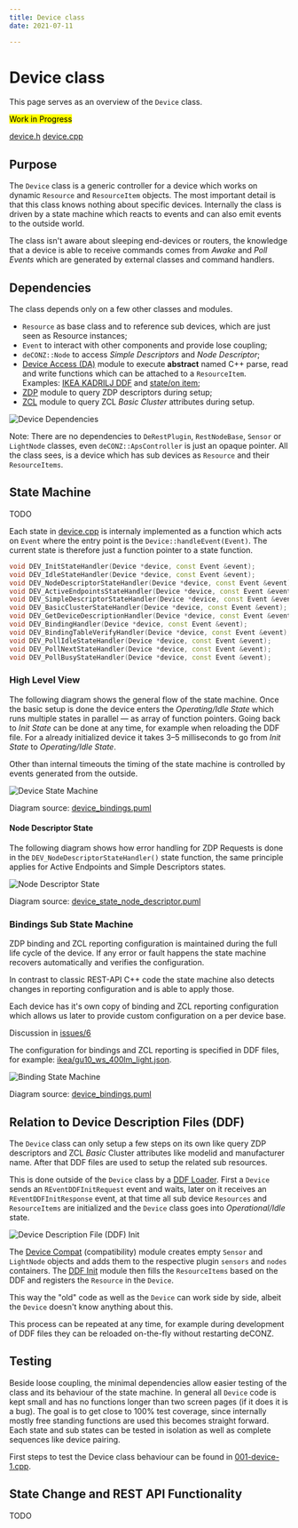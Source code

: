 ```yaml
---
title: Device class
date: 2021-07-11

---
```


# Device class

This page serves as an overview of the `Device` class.

<mark>Work in Progress</mark>

[device.h](https://github.com/manup/deconz-rest-plugin/blob/device_descriptions/device.h) [device.cpp](https://github.com/manup/deconz-rest-plugin/blob/device_descriptions/device.cpp)

## Purpose

The `Device` class is a generic controller for a device which works on dynamic `Resource` and `ResourceItem` objects. The most important detail is that this class knows nothing about specific devices. Internally the class is driven by a state machine which reacts to events and can also emit events to the outside world.

The class isn't aware about sleeping end-devices or routers, the knowledge that a device is able to receive commands comes from *Awake* and *Poll Events* which are generated by external classes and command handlers.

## Dependencies

The class depends only on a few other classes and modules. 

- `Resource` as base class and to reference sub devices, which are just seen as Resource instances;
- `Event` to interact with other components and provide lose coupling;
- `deCONZ::Node` to access *Simple Descriptors* and *Node Descriptor*;
- [Device Access (DA)](https://github.com/manup/deconz-rest-plugin/blob/device_descriptions/device_access_fn.h) module to execute **abstract** named C++ parse, read and write functions which can be attached to a `ResourceItem`.  
  Examples: [IKEA KADRILJ DDF](https://github.com/manup/deconz-rest-plugin/blob/device_descriptions/devices/ikea/kadrilj_blind.json) and [state/on item](https://github.com/manup/deconz-rest-plugin/blob/device_descriptions/devices/generic/items/state_on_item.json);
- [ZDP](https://github.com/manup/deconz-rest-plugin/blob/device_descriptions/zdp/zdp.h) module to query ZDP descriptors during setup;
- [ZCL](https://github.com/manup/deconz-rest-plugin/blob/device_descriptions/zcl/zcl.h) module to query ZCL *Basic Cluster* attributes during setup.

![Device Dependencies](https://github.com/dresden-elektronik/deconz-rest-plugin-v2/raw/master/arch/diagrams/device_dependencies.png)

Note: There are no dependencies to `DeRestPlugin`, `RestNodeBase`, `Sensor` or `LightNode` classes, even `deCONZ::ApsController` is just an opaque pointer.
All the class sees, is a device which has sub devices as `Resource` and their `ResourceItems`.

## State Machine

TODO

Each state in [device.cpp](https://github.com/manup/deconz-rest-plugin/blob/device_descriptions/device.cpp) is internaly implemented as a function which acts on `Event` where the entry point is the `Device::handleEvent(Event)`. The current state is therefore just a function pointer to a state function.

```cpp
void DEV_InitStateHandler(Device *device, const Event &event);
void DEV_IdleStateHandler(Device *device, const Event &event);
void DEV_NodeDescriptorStateHandler(Device *device, const Event &event);
void DEV_ActiveEndpointsStateHandler(Device *device, const Event &event);
void DEV_SimpleDescriptorStateHandler(Device *device, const Event &event);
void DEV_BasicClusterStateHandler(Device *device, const Event &event);
void DEV_GetDeviceDescriptionHandler(Device *device, const Event &event);
void DEV_BindingHandler(Device *device, const Event &event);
void DEV_BindingTableVerifyHandler(Device *device, const Event &event);
void DEV_PollIdleStateHandler(Device *device, const Event &event);
void DEV_PollNextStateHandler(Device *device, const Event &event);
void DEV_PollBusyStateHandler(Device *device, const Event &event);
```

### High Level View

The following diagram shows the general flow of the state machine. Once the basic setup is done the device enters the *Operating/Idle State* which runs multiple states in parallel — as array of function pointers. Going back to *Init State* can be done at any time, for example when reloading the DDF file. For a already initialized device it takes 3–5&nbsp;milliseconds to go from *Init State* to *Operating/Idle State*.

Other than internal timeouts the timing of the state machine is controlled by events generated from the outside.

![Device State Machine](https://github.com/dresden-elektronik/deconz-rest-plugin-v2/raw/master/arch/diagrams/device_state_machine.png)

Diagram source: [device_bindings.puml](https://github.com/dresden-elektronik/deconz-rest-plugin-v2/blob/master/arch/diagrams/device_state_machine.puml)

#### Node Descriptor State

The following diagram shows how error handling for ZDP Requests is done in the `DEV_NodeDescriptorStateHandler()` state function, the same principle applies for Active Endpoints and Simple Descriptors states.

![Node Descriptor State](https://github.com/dresden-elektronik/deconz-rest-plugin-v2/raw/master/arch/diagrams/device_state_node_descriptor.png)

Diagram source: [device_state_node_descriptor.puml](https://github.com/dresden-elektronik/deconz-rest-plugin-v2/blob/master/arch/diagrams/device_state_node_descriptor.puml)

### Bindings Sub State Machine

ZDP binding and ZCL reporting configuration is maintained during the full life cycle of the device. If any error or fault happens the state machine recovers automatically and verifies the configuration.

In contrast to classic REST-API C++ code the state machine also detects changes in reporting configuration and is able to apply those.

Each device has it's own copy of binding and ZCL reporting configuration which allows us later to provide custom configuration on a per device base.

Discussion in [issues/6](https://github.com/dresden-elektronik/deconz-rest-plugin-v2/issues/6)

The configuration for bindings and ZCL reporting is specified in DDF files, for example: [ikea/gu10_ws_400lm_light.json](https://github.com/manup/deconz-rest-plugin/blob/device_descriptions/devices/ikea/gu10_ws_400lm_light.json).

![Binding State Machine](https://github.com/dresden-elektronik/deconz-rest-plugin-v2/raw/master/arch/diagrams/device_bindings.png)

Diagram source: [device_bindings.puml](https://github.com/dresden-elektronik/deconz-rest-plugin-v2/blob/master/arch/diagrams/device_bindings.puml)

## Relation to Device Description Files (DDF)

The `Device` class can only setup a few steps on its own like query ZDP descriptors and ZCL *Basic* Cluster attributes like modelid and manufacturer name. After that DDF files are used to setup the related sub resources.

This is done outside of the `Device` class by a [DDF Loader](https://github.com/manup/deconz-rest-plugin/blob/device_descriptions/device_descriptions.h). First a `Device` sends an `REventDDFInitRequest` event and waits, later on it receives an `REventDDFInitResponse` event, at that time all sub device `Resources` and `ResourceItems` are initialized and the `Device` class goes into *Operational/Idle* state.

![Device Description File (DDF) Init](https://github.com/dresden-elektronik/deconz-rest-plugin-v2/raw/master/arch/diagrams/device_init_ddf.png)


The [Device Compat](https://github.com/manup/deconz-rest-plugin/blob/device_descriptions/device_compat.cpp) (compatibility) module creates empty `Sensor` and `LightNode` objects and adds them to the respective plugin `sensors` and `nodes` containers. The [DDF Init](https://github.com/manup/deconz-rest-plugin/blob/device_descriptions/device_ddf_init.cpp) module then fills the `ResourceItems` based on the DDF and registers the `Resource` in the `Device`.

This way the "old" code as well as the `Device` can work side by side, albeit the `Device` doesn't know anything about this.

This process can be repeated at any time, for example during development of DDF files they can be reloaded on-the-fly without restarting deCONZ.

## Testing

Beside loose coupling, the minimal dependencies allow easier testing of the class and its behaviour of the state machine. In general all `Device` code is kept small and has no functions longer than two screen pages (if it does it is a bug). The goal is to get close to 100% test coverage, since internally mostly free standing functions are used this becomes straight forward. Each state and sub states can be tested in isolation as well as complete sequences like device pairing.

First steps to test the Device class behaviour can be found in [001-device-1.cpp](https://github.com/manup/deconz-rest-plugin/blob/device_descriptions/tests/001-device-1.cpp).

## State Change and REST API Functionality

TODO

